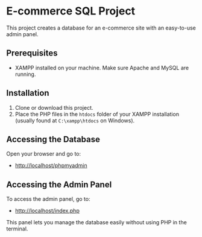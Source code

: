 # E-commerce SQL Project

This project creates a database for an e-commerce site with an easy-to-use admin panel.

## Prerequisites

- XAMPP installed on your machine. Make sure Apache and MySQL are running.

## Installation

1. Clone or download this project.
2. Place the PHP files in the `htdocs` folder of your XAMPP installation (usually found at `C:\xampp\htdocs` on Windows).

## Accessing the Database

Open your browser and go to:

- [http://localhost/phpmyadmin](http://localhost/phpmyadmin)

## Accessing the Admin Panel

To access the admin panel, go to:

- [http://localhost/index.php](http://localhost/index.php)

This panel lets you manage the database easily without using PHP in the terminal.
